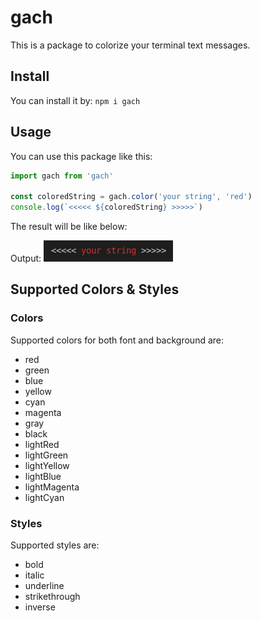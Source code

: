 # gach
This is a package to colorize your terminal text messages.

## Install
You can install it by:
`npm i gach`

## Usage
You can use this package like this:
```js
import gach from 'gach'

const coloredString = gach.color('your string', 'red')
console.log(`<<<<< ${coloredString} >>>>>`)
```

The result will be like below:

Output:
![alt text](./example.png "Example Result")

## Supported Colors & Styles
### Colors
Supported colors for both font and background are:
- red
- green
- blue
- yellow
- cyan
- magenta
- gray
- black
- lightRed
- lightGreen
- lightYellow
- lightBlue
- lightMagenta
- lightCyan

### Styles
Supported styles are:
- bold
- italic
- underline
- strikethrough
- inverse
